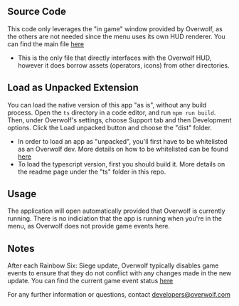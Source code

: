 ## Source Code

This code only leverages the "in game" window provided by Overwolf, as the others are not needed since the menu uses its own HUD renderer. You can find the main file [here](https://github.com/notrogan/overwolf/blob/main/ts/src/in_game/in_game.ts)

* This is the only file that directly interfaces with the Overwolf HUD, however it does borrow assets (operators, icons) from other directories.

## Load as Unpacked Extension

You can load the native version of this app "as is", without any build process. Open the `ts` directory in a code editor, and run `npm run build`. Then, under Overwolf's settings, choose Support tab and then Development options. Click the Load unpacked button and choose the "dist" folder.

* In order to load an app as "unpacked", you'll first have to be whitelisted as an Overwolf dev. More details on how to be whitelisted can be found [here](https://overwolf.github.io/docs/start/sdk-introduction#whitelist-as-a-developer)
* To load the typescript version, first you should build it. More details on the readme page under the "ts" folder in this repo.

## Usage

The application will open automatically provided that Overwolf is currently running. There is no indiciation that the app is running when you're in the menu, as Overwolf does not provide game events here.

## Notes

After each Rainbow Six: Siege update, Overwolf typically disables game events to ensure that they do not conflict with any changes made in the new update. You can find the current game event status [here](https://overwolf.github.io/status/rainbow-six-siege)

For any further information or questions, contact developers@overwolf.com
